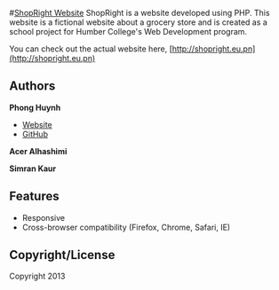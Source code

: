 #[ShopRight Website](http://shopright.eu.pn)
ShopRight is a website developed using PHP. This website is a fictional website about a grocery store and is created as a school project for Humber College's Web Development program.

You can check out the actual website here, [http://shopright.eu.pn](http://shopright.eu.pn)

## Authors
**Phong Huynh**

+ [Website](http://phonghuynh.ca)
+ [GitHub](http://github.com/xphong)

**Acer Alhashimi**

**Simran Kaur**

## Features
* Responsive
* Cross-browser compatibility (Firefox, Chrome, Safari, IE)


## Copyright/License
Copyright 2013